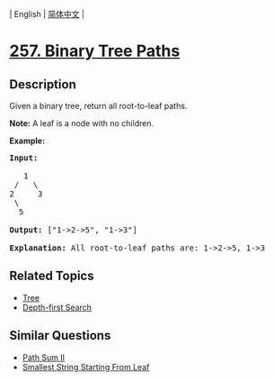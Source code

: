 
| English | [简体中文](README.md) |

# [257. Binary Tree Paths](https://leetcode-cn.com/problems/binary-tree-paths/)

## Description

<p>Given a binary tree, return all root-to-leaf paths.</p>

<p><strong>Note:</strong>&nbsp;A leaf is a node with no children.</p>

<p><strong>Example:</strong></p>

<pre>
<strong>Input:</strong>

   1
 /   \
2     3
 \
  5

<strong>Output:</strong> [&quot;1-&gt;2-&gt;5&quot;, &quot;1-&gt;3&quot;]

<strong>Explanation:</strong> All root-to-leaf paths are: 1-&gt;2-&gt;5, 1-&gt;3
</pre>

## Related Topics

- [Tree](https://leetcode-cn.com/tag/tree)
- [Depth-first Search](https://leetcode-cn.com/tag/depth-first-search)

## Similar Questions

- [Path Sum II](../path-sum-ii/README_EN.md)
- [Smallest String Starting From Leaf](../smallest-string-starting-from-leaf/README_EN.md)
